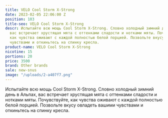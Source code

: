 ```yaml
---
title: VELO Cool Storm X-Strong
date: 2023-02-05 22:06:00 Z
position: 103
title-seo: VELO Cool Storm X-Strong
descr: Испытайте всю мощь Cool Storm X-Strong. Словно холодный зимний день в Альпах,
  вас встречает хрустящая мята с оттенками сладости и нотками мяты. Почувствуйте,
  как чувства оживают с каждой полностью белой порцией. Позвольте вкусу овладеть вашими
  чувствами и откиньтесь на спинку кресла.
product-name: VELO Cool Storm X-Strong
nicotine: 15
portions: 20
price: 3500
brand: Other brands
sale: new-snus
image: "/uploads/2-a407f7.png"
---
```


Испытайте всю мощь Cool Storm X-Strong. Словно холодный зимний день в Альпах, вас встречает хрустящая мята с оттенками сладости и нотками мяты. Почувствуйте, как чувства оживают с каждой полностью белой порцией. Позвольте вкусу овладеть вашими чувствами и откиньтесь на спинку кресла.